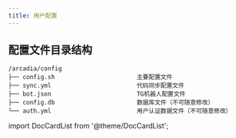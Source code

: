 ```yaml
---
title: 用户配置
---
```


## 配置文件目录结构

```text
/arcadia/config
├── config.sh                       主要配置文件
├── sync.yml                        代码同步配置文件
├── bot.json                        TG机器人配置文件
├── config.db                       数据库文件（不可随意修改）
└── auth.yml                        用户认证数据文件（不可随意修改）
```

import DocCardList from '@theme/DocCardList';

<DocCardList />
